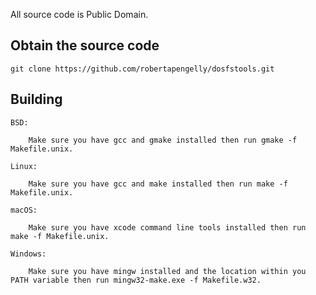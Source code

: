 All source code is Public Domain.

## Obtain the source code

    git clone https://github.com/robertapengelly/dosfstools.git

## Building

    BSD:
    
        Make sure you have gcc and gmake installed then run gmake -f Makefile.unix.
    
    Linux:
    
        Make sure you have gcc and make installed then run make -f Makefile.unix.
    
    macOS:
    
        Make sure you have xcode command line tools installed then run make -f Makefile.unix.
    
    Windows:
    
        Make sure you have mingw installed and the location within you PATH variable then run mingw32-make.exe -f Makefile.w32.

